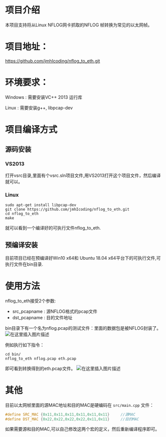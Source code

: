 # 项目介绍
本项目支持将从Linux NFLOG网卡抓取的NFLOG 帧转换为常见的以太网帧。 

# 项目地址：
https://github.com/jmhIcoding/nflog_to_eth.git

# 环境要求：

Windows : 需要安装VC++ 2013 运行库

Linux : 需要安装g++, libpcap-dev

# 项目编译方式

## 源码安装
### VS2013

打开vsrc目录,里面有个vsrc.sln项目文件,用VS2013打开这个项目文件，然后编译就可以。

### Linux

```shell
sudo apt-get install libpcap-dev
git clone https://github.com/jmhIcoding/nflog_to_eth.git
cd nflog_to_eth
make
```

就可以看到一个编译好的可执行文件nflog_to_eth.

## 预编译安装
目前项目已经在预编译好Win10 x64和 Ubuntu 18.04 x64平台下的可执行文件,可执行文件在bin目录.


# 使用方法

nflog_to_eth接受2个参数: 

- src_pcapname : 源NFLOG格式的pcap文件
- dst_pcapname : 目的文件地址


bin目录下有一个名为nflog.pcap的测试文件：里面的数据包是被NFLOG封装了。
![在这里插入图片描述](https://img-blog.csdnimg.cn/20201030181404791.png?x-oss-process=image/watermark,type_ZmFuZ3poZW5naGVpdGk,shadow_10,text_aHR0cHM6Ly9ibG9nLmNzZG4ubmV0L2ptaDE5OTY=,size_16,color_FFFFFF,t_70#pic_center)

例如执行如下指令：

```
cd bin/
nflog_to_eth nflog.pcap eth.pcap
```

即可看到转换得到的eth.pcap文件。
![在这里插入图片描述](https://img-blog.csdnimg.cn/20201030181535159.png?x-oss-process=image/watermark,type_ZmFuZ3poZW5naGVpdGk,shadow_10,text_aHR0cHM6Ly9ibG9nLmNzZG4ubmV0L2ptaDE5OTY=,size_16,color_FFFFFF,t_70#pic_center)
# 其他
目前以太网帧里面的源MAC地址和目的MAC是硬编码在 `src/main.cpp` 文件：

```cpp
#define SRC_MAC {0x11,0x11,0x11,0x11,0x11,0x11}		//源MAC
#define DST_MAC {0x22,0x22,0x22,0x22,0x11,0x11}		//目的MAC
```
如果需要源和目的MAC,可以自己修改这两个宏的定义，然后重新编译程序即可。
